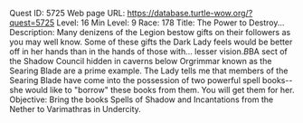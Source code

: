 Quest ID: 5725
Web page URL: https://database.turtle-wow.org/?quest=5725
Level: 16
Min Level: 9
Race: 178
Title: The Power to Destroy...
Description: Many denizens of the Legion bestow gifts on their followers as you may well know. Some of these gifts the Dark Lady feels would be better off in her hands than in the hands of those with... lesser vision.$B$BA sect of the Shadow Council hidden in caverns below Orgrimmar known as the Searing Blade are a prime example. The Lady tells me that members of the Searing Blade have come into the possession of two powerful spell books--she would like to "borrow" these books from them. You will get them for her.
Objective: Bring the books Spells of Shadow and Incantations from the Nether to Varimathras in Undercity.
